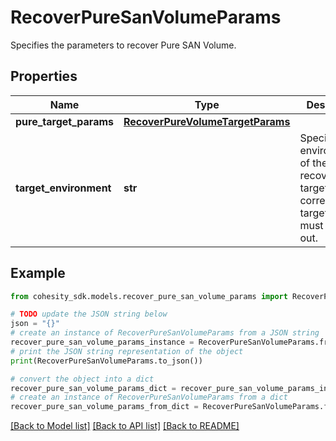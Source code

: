 # RecoverPureSanVolumeParams

Specifies the parameters to recover Pure SAN Volume.

## Properties

Name | Type | Description | Notes
------------ | ------------- | ------------- | -------------
**pure_target_params** | [**RecoverPureVolumeTargetParams**](RecoverPureVolumeTargetParams.md) |  | [optional] 
**target_environment** | **str** | Specifies the environment of the recovery target. The corresponding target params must be filled out. | 

## Example

```python
from cohesity_sdk.models.recover_pure_san_volume_params import RecoverPureSanVolumeParams

# TODO update the JSON string below
json = "{}"
# create an instance of RecoverPureSanVolumeParams from a JSON string
recover_pure_san_volume_params_instance = RecoverPureSanVolumeParams.from_json(json)
# print the JSON string representation of the object
print(RecoverPureSanVolumeParams.to_json())

# convert the object into a dict
recover_pure_san_volume_params_dict = recover_pure_san_volume_params_instance.to_dict()
# create an instance of RecoverPureSanVolumeParams from a dict
recover_pure_san_volume_params_from_dict = RecoverPureSanVolumeParams.from_dict(recover_pure_san_volume_params_dict)
```
[[Back to Model list]](../README.md#documentation-for-models) [[Back to API list]](../README.md#documentation-for-api-endpoints) [[Back to README]](../README.md)


